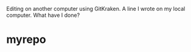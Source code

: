 Editing on another computer using GitKraken.
A line I wrote on my local computer.
What have I done?
# myrepo